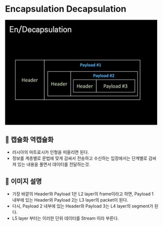 # Encapsulation Decapsulation
<img src='./EnDeCapsulation.jpg' width=500>

## 🍎 캡슐화 역캡슐화
- 러시아의 마트료시카 인형을 떠올리면 된다.
- 정보를 계층별로 문법에 맞게 감싸서 전송하고 수신하는 입장에서는 단계별로 감싸져 있는 내용을 풀면서 데이터를 전달하는것.

## 🍎 이미지 설명
- 가장 바깥의 Header와 Payload 1은 L2 layer의 frame이라고 하면, Payload 1 내부에 있는 Header와 Payload 2는 L3 layer의 packet이 된다.
- 다시, Payload 2 내부에 있는 Header와 Payload 3는 L4 layer의 segment가 된다.
- L5 layer 부터는 이러한 단위 데이터를 Stream 이라 부른다.
